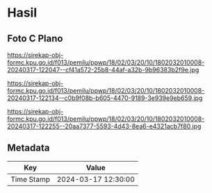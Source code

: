 # Hasil

## Foto C Plano

https://sirekap-obj-formc.kpu.go.id/f013/pemilu/ppwp/18/02/03/20/10/1802032010008-20240317-122047--cf41a572-25b8-44af-a32b-9b96383b2f9e.jpg

https://sirekap-obj-formc.kpu.go.id/f013/pemilu/ppwp/18/02/03/20/10/1802032010008-20240317-122134--c0b9f08b-b605-4470-9189-3e939e9eb659.jpg

https://sirekap-obj-formc.kpu.go.id/f013/pemilu/ppwp/18/02/03/20/10/1802032010008-20240317-122255--20aa7377-5593-4d43-8ea6-e4321acb7f80.jpg


## Metadata

| Key        | Value               |
| ---------- | ------------------- |
| Time Stamp | 2024-03-17 12:30:00 |



